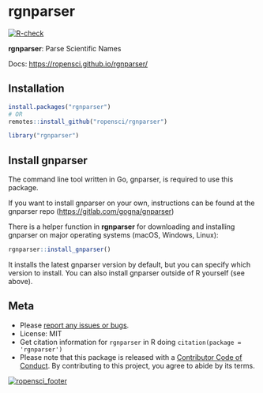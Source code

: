 rgnparser
=========



[![R-check](https://github.com/ropensci/rgnparser/workflows/R-check/badge.svg)](https://github.com/ropensci/rgnparser/actions/)

**rgnparser**: Parse Scientific Names

Docs: https://ropensci.github.io/rgnparser/

## Installation


```r
install.packages("rgnparser")
# OR
remotes::install_github("ropensci/rgnparser")
```


```r
library("rgnparser")
```

## Install gnparser

The command line tool written in Go, gnparser, is required to use this package.

If you want to install gnparser on your own, instructions can be found at the
gnparser repo (https://gitlab.com/gogna/gnparser)

There is a helper function in **rgnparser** for downloading and installing
gnparser on major operating systems (macOS, Windows, Linux):


```r
rgnparser::install_gnparser()
```

It installs the latest gnparser version by default, but you can specify which 
version to install. You can also install gnparser outside of R yourself
(see above).


## Meta

* Please [report any issues or bugs](https://github.com/ropensci/rgnparser/issues).
* License: MIT
* Get citation information for `rgnparser` in R doing `citation(package = 'rgnparser')`
* Please note that this package is released with a [Contributor Code of Conduct](https://ropensci.org/code-of-conduct/). By contributing to this project, you agree to abide by its terms.

[![ropensci_footer](https://ropensci.org/public_images/github_footer.png)](https://ropensci.org)

